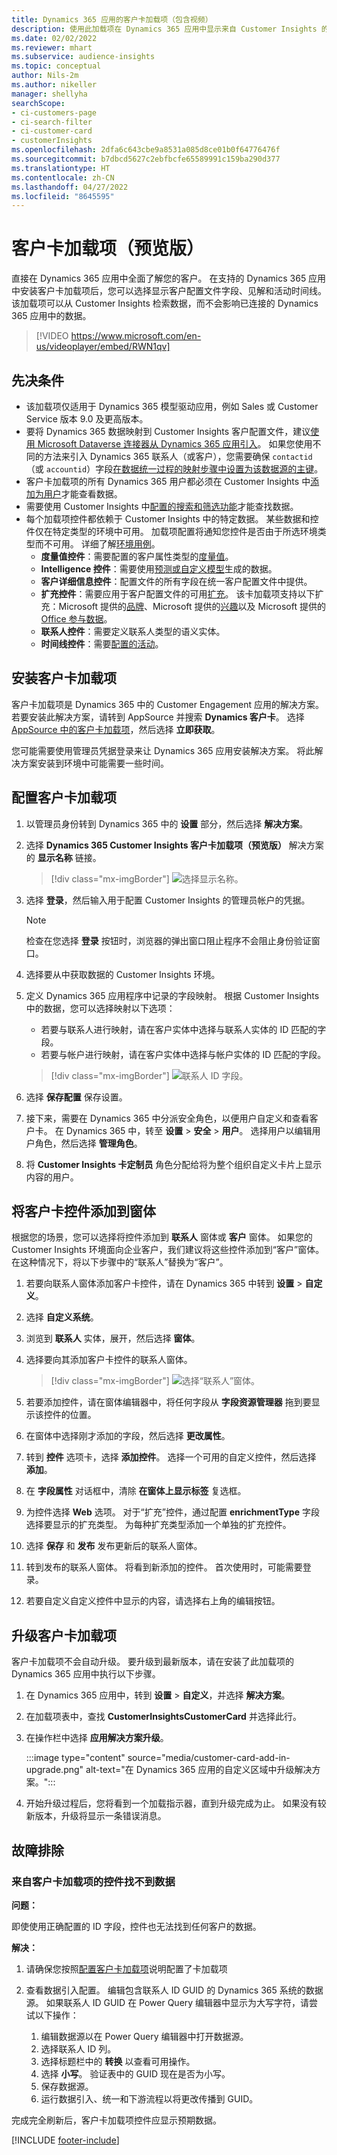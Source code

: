 ```yaml
---
title: Dynamics 365 应用的客户卡加载项（包含视频）
description: 使用此加载项在 Dynamics 365 应用中显示来自 Customer Insights 的客户配置文件数据。
ms.date: 02/02/2022
ms.reviewer: mhart
ms.subservice: audience-insights
ms.topic: conceptual
author: Nils-2m
ms.author: nikeller
manager: shellyha
searchScope:
- ci-customers-page
- ci-search-filter
- ci-customer-card
- customerInsights
ms.openlocfilehash: 2dfa6c643cbe9a8531a085d8ce01b0f64776476f
ms.sourcegitcommit: b7dbcd5627c2ebfbcfe65589991c159ba290d377
ms.translationtype: HT
ms.contentlocale: zh-CN
ms.lasthandoff: 04/27/2022
ms.locfileid: "8645595"
---
```

# <a name="customer-card-add-in-preview"></a>客户卡加载项（预览版）



直接在 Dynamics 365 应用中全面了解您的客户。 在支持的 Dynamics 365 应用中安装客户卡加载项后，您可以选择显示客户配置文件字段、见解和活动时间线。 该加载项可以从 Customer Insights 检索数据，而不会影响已连接的 Dynamics 365 应用中的数据。

> [!VIDEO https://www.microsoft.com/en-us/videoplayer/embed/RWN1qv]

## <a name="prerequisites"></a>先决条件

- 该加载项仅适用于 Dynamics 365 模型驱动应用，例如 Sales 或 Customer Service 版本 9.0 及更高版本。
- 要将 Dynamics 365 数据映射到 Customer Insights 客户配置文件，建议[使用 Microsoft Dataverse 连接器从 Dynamics 365 应用引入](connect-power-query.md)。 如果您使用不同的方法来引入 Dynamics 365 联系人（或客户），您需要确保 `contactid`（或 `accountid`）字段[在数据统一过程的映射步骤中设置为该数据源的主键](map-entities.md#select-primary-key-and-semantic-type-for-attributes)。 
- 客户卡加载项的所有 Dynamics 365 用户都必须在 Customer Insights 中[添加为用户](permissions.md)才能查看数据。
- 需要使用 Customer Insights 中[配置的搜索和筛选功能](search-filter-index.md)才能查找数据。
- 每个加载项控件都依赖于 Customer Insights 中的特定数据。 某些数据和控件仅在特定类型的环境中可用。 加载项配置将通知您控件是否由于所选环境类型而不可用。 详细了解[环境用例](work-with-business-accounts.md)。
  - **度量值控件**：需要配置的客户属性类型的[度量值](measures.md)。
  - **Intelligence 控件**：需要使用[预测或自定义模型](predictions-overview.md)生成的数据。
  - **客户详细信息控件**：配置文件的所有字段在统一客户配置文件中提供。
  - **扩充控件**：需要应用于客户配置文件的可用[扩充](enrichment-hub.md)。 该卡加载项支持以下扩充：Microsoft 提供的[品牌](enrichment-microsoft.md)、Microsoft 提供的[兴趣](enrichment-microsoft.md)以及 Microsoft 提供的 [Office 参与数据](enrichment-office.md)。
  - **联系人控件**：需要定义联系人类型的语义实体。
  - **时间线控件**：需要[配置的活动](activities.md)。

## <a name="install-the-customer-card-add-in"></a>安装客户卡加载项

客户卡加载项是 Dynamics 365 中的 Customer Engagement 应用的解决方案。 若要安装此解决方案，请转到 AppSource 并搜索 **Dynamics 客户卡**。 选择 [AppSource 中的客户卡加载项](https://appsource.microsoft.com/product/dynamics-365/mscrm.dynamics_365_customer_insights_customer_card_addin?tab=Overview)，然后选择 **立即获取**。

您可能需要使用管理员凭据登录来让 Dynamics 365 应用安装解决方案。 将此解决方案安装到环境中可能需要一些时间。

## <a name="configure-the-customer-card-add-in"></a>配置客户卡加载项

1. 以管理员身份转到 Dynamics 365 中的 **设置** 部分，然后选择 **解决方案**。

1. 选择 **Dynamics 365 Customer Insights 客户卡加载项（预览版）** 解决方案的 **显示名称** 链接。

   > [!div class="mx-imgBorder"]
   > ![选择显示名称。](media/select-display-name.png "选择显示名称。")

1. 选择 **登录**，然后输入用于配置 Customer Insights 的管理员帐户的凭据。

   > [!NOTE]
   > 检查在您选择 **登录** 按钮时，浏览器的弹出窗口阻止程序不会阻止身份验证窗口。

1. 选择要从中获取数据的 Customer Insights 环境。

1. 定义 Dynamics 365 应用程序中记录的字段映射。 根据 Customer Insights 中的数据，您可以选择映射以下选项：
   - 若要与联系人进行映射，请在客户实体中选择与联系人实体的 ID 匹配的字段。
   - 若要与帐户进行映射，请在客户实体中选择与帐户实体的 ID 匹配的字段。

   > [!div class="mx-imgBorder"]
   > ![联系人 ID 字段。](media/contact-id-field.png "联系人 ID 字段。")

1. 选择 **保存配置** 保存设置。

1. 接下来，需要在 Dynamics 365 中分派安全角色，以便用户自定义和查看客户卡。 在 Dynamics 365 中，转至 **设置** > **安全** > **用户**。 选择用户以编辑用户角色，然后选择 **管理角色**。

1. 将 **Customer Insights 卡定制员** 角色分配给将为整个组织自定义卡片上显示内容的用户。

## <a name="add-customer-card-controls-to-forms"></a>将客户卡控件添加到窗体

根据您的场景，您可以选择将控件添加到 **联系人** 窗体或 **客户** 窗体。 如果您的 Customer Insights 环境面向企业客户，我们建议将这些控件添加到“客户”窗体。 在这种情况下，将以下步骤中的“联系人”替换为“客户”。

1. 若要向联系人窗体添加客户卡控件，请在 Dynamics 365 中转到 **设置** > **自定义**。

1. 选择 **自定义系统**。

1. 浏览到 **联系人** 实体，展开，然后选择 **窗体**。

1. 选择要向其添加客户卡控件的联系人窗体。

    > [!div class="mx-imgBorder"]
    > ![选择“联系人”窗体。](media/contact-active-forms.png "选择“联系人”窗体。")

1. 若要添加控件，请在窗体编辑器中，将任何字段从 **字段资源管理器** 拖到要显示该控件的位置。

1. 在窗体中选择刚才添加的字段，然后选择 **更改属性**。

1. 转到 **控件** 选项卡，选择 **添加控件**。 选择一个可用的自定义控件，然后选择 **添加**。

1. 在 **字段属性** 对话框中，清除 **在窗体上显示标签** 复选框。

1. 为控件选择 **Web** 选项。 对于“扩充”控件，通过配置 **enrichmentType** 字段选择要显示的扩充类型。 为每种扩充类型添加一个单独的扩充控件。

1. 选择 **保存** 和 **发布** 发布更新后的联系人窗体。

1. 转到发布的联系人窗体。 将看到新添加的控件。 首次使用时，可能需要登录。

1. 若要自定义自定义控件中显示的内容，请选择右上角的编辑按钮。

## <a name="upgrade-customer-card-add-in"></a>升级客户卡加载项

客户卡加载项不会自动升级。 要升级到最新版本，请在安装了此加载项的 Dynamics 365 应用中执行以下步骤。

1. 在 Dynamics 365 应用中，转到 **设置** > **自定义**，并选择 **解决方案**。

1. 在加载项表中，查找 **CustomerInsightsCustomerCard** 并选择此行。

1. 在操作栏中选择 **应用解决方案升级**。

   :::image type="content" source="media/customer-card-add-in-upgrade.png" alt-text="在 Dynamics 365 应用的自定义区域中升级解决方案。":::

1. 开始升级过程后，您将看到一个加载指示器，直到升级完成为止。 如果没有较新版本，升级将显示一条错误消息。

## <a name="troubleshooting"></a>故障排除

### <a name="controls-from-customer-card-add-in-dont-find-data"></a>来自客户卡加载项的控件找不到数据

**问题：**

即使使用正确配置的 ID 字段，控件也无法找到任何客户的数据。  

**解决：**

1. 请确保您按照[配置客户卡加载项](#configure-the-customer-card-add-in)说明配置了卡加载项 

1. 查看数据引入配置。 编辑包含联系人 ID GUID 的 Dynamics 365 系统的数据源。 如果联系人 ID GUID 在 Power Query 编辑器中显示为大写字符，请尝试以下操作： 
    1. 编辑数据源以在 Power Query 编辑器中打开数据源。
    1. 选择联系人 ID 列。
    1. 选择标题栏中的 **转换** 以查看可用操作。
    1. 选择 **小写**。 验证表中的 GUID 现在是否为小写。
    1. 保存数据源。
    1. 运行数据引入、统一和下游流程以将更改传播到 GUID。 

完成完全刷新后，客户卡加载项控件应显示预期数据。 

[!INCLUDE [footer-include](includes/footer-banner.md)]
